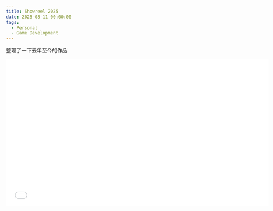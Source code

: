 ```yaml
---
title: Showreel 2025
date: 2025-08-11 00:00:00
tags:
  - Personal
  - Game Development
---
```


整理了一下去年至今的作品

<iframe src="//player.bilibili.com/player.html?isOutside=true&aid=115008486769773&bvid=BV1xYbVzuECz&cid=31619155031&p=1" scrolling="no" border="0" frameborder="no" framespacing="0" allowfullscreen="true" width=720 height=405></iframe>